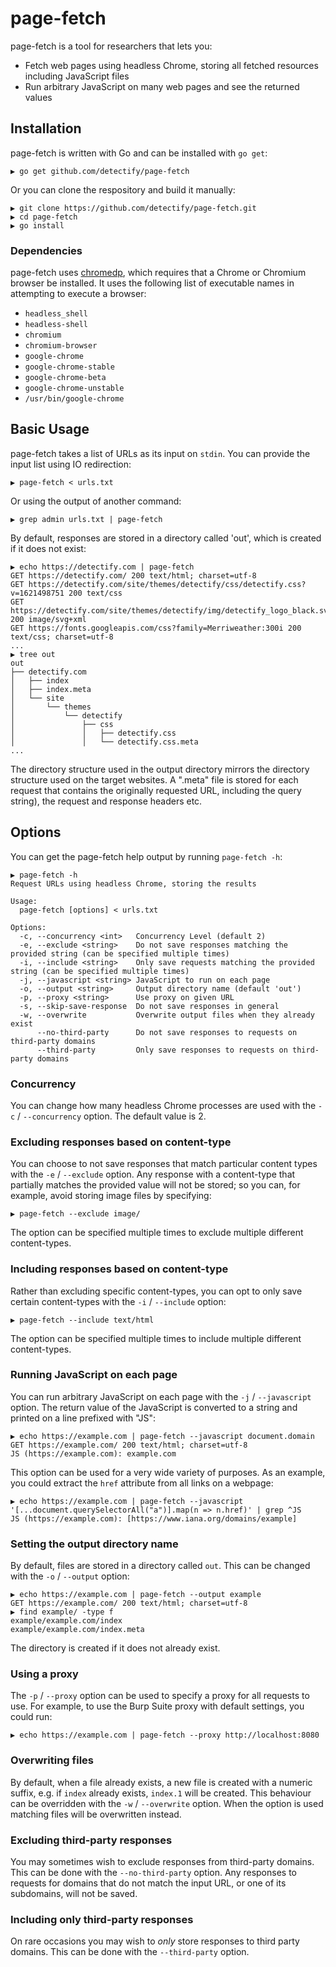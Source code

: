 # page-fetch

page-fetch is a tool for researchers that lets you:

* Fetch web pages using headless Chrome, storing all fetched resources including JavaScript files
* Run arbitrary JavaScript on many web pages and see the returned values


## Installation

page-fetch is written with Go and can be installed with `go get`:

```
▶ go get github.com/detectify/page-fetch
```

Or you can clone the respository and build it manually:

```
▶ git clone https://github.com/detectify/page-fetch.git
▶ cd page-fetch
▶ go install
```

### Dependencies

page-fetch uses [chromedp](https://github.com/chromedp/chromedp), which requires
that a Chrome or Chromium browser be installed. It uses the following list of
executable names in attempting to execute a browser:

* `headless_shell`
* `headless-shell`
* `chromium`
* `chromium-browser`
* `google-chrome`
* `google-chrome-stable`
* `google-chrome-beta`
* `google-chrome-unstable`
* `/usr/bin/google-chrome`


## Basic Usage

page-fetch takes a list of URLs as its input on `stdin`. You can provide the input list using IO redirection:

```
▶ page-fetch < urls.txt
```

Or using the output of another command:

```
▶ grep admin urls.txt | page-fetch
```

By default, responses are stored in a directory called 'out', which is created if it does not exist:

```
▶ echo https://detectify.com | page-fetch
GET https://detectify.com/ 200 text/html; charset=utf-8
GET https://detectify.com/site/themes/detectify/css/detectify.css?v=1621498751 200 text/css
GET https://detectify.com/site/themes/detectify/img/detectify_logo_black.svg 200 image/svg+xml
GET https://fonts.googleapis.com/css?family=Merriweather:300i 200 text/css; charset=utf-8
...
▶ tree out
out
├── detectify.com
│   ├── index
│   ├── index.meta
│   └── site
│       └── themes
│           └── detectify
│               ├── css
│               │   ├── detectify.css
│               │   └── detectify.css.meta
...
```

The directory structure used in the output directory mirrors the directory structure used on the target websites.
A ".meta" file is stored for each request that contains the originally requested URL, including the query string),
the request and response headers etc.


## Options

You can get the page-fetch help output by running `page-fetch -h`:

```
▶ page-fetch -h
Request URLs using headless Chrome, storing the results

Usage:
  page-fetch [options] < urls.txt

Options:
  -c, --concurrency <int>   Concurrency Level (default 2)
  -e, --exclude <string>    Do not save responses matching the provided string (can be specified multiple times)
  -i, --include <string>    Only save requests matching the provided string (can be specified multiple times)
  -j, --javascript <string> JavaScript to run on each page
  -o, --output <string>     Output directory name (default 'out')
  -p, --proxy <string>      Use proxy on given URL
  -s, --skip-save-response  Do not save responses in general
  -w, --overwrite           Overwrite output files when they already exist
      --no-third-party      Do not save responses to requests on third-party domains
      --third-party         Only save responses to requests on third-party domains
```

### Concurrency

You can change how many headless Chrome processes are used with the `-c` / `--concurrency` option.
The default value is 2.

### Excluding responses based on content-type

You can choose to not save responses that match particular content types with the `-e` / `--exclude` option.
Any response with a content-type that partially matches the provided value will not be stored; so you can,
for example, avoid storing image files by specifying:

```
▶ page-fetch --exclude image/
```

The option can be specified multiple times to exclude multiple different content-types.

### Including responses based on content-type

Rather than excluding specific content-types, you can opt to only save certain content-types with the
`-i` / `--include` option:

```
▶ page-fetch --include text/html
```

The option can be specified multiple times to include multiple different content-types.

### Running JavaScript on each page

You can run arbitrary JavaScript on each page with the `-j` / `--javascript` option. The return value
of the JavaScript is converted to a string and printed on a line prefixed with "JS":

```
▶ echo https://example.com | page-fetch --javascript document.domain
GET https://example.com/ 200 text/html; charset=utf-8
JS (https://example.com): example.com
```

This option can be used for a very wide variety of purposes. As an example, you could extract the `href`
attribute from all links on a webpage:

```
▶ echo https://example.com | page-fetch --javascript '[...document.querySelectorAll("a")].map(n => n.href)' | grep ^JS
JS (https://example.com): [https://www.iana.org/domains/example]
```

### Setting the output directory name

By default, files are stored in a directory called `out`. This can be changed with the `-o` / `--output` option:

```
▶ echo https://example.com | page-fetch --output example
GET https://example.com/ 200 text/html; charset=utf-8
▶ find example/ -type f
example/example.com/index
example/example.com/index.meta
```

The directory is created if it does not already exist.

### Using a proxy

The `-p` / `--proxy` option can be used to specify a proxy for all requests to use. For example, to use the Burp Suite
proxy with default settings, you could run:

```
▶ echo https://example.com | page-fetch --proxy http://localhost:8080
```

### Overwriting files

By default, when a file already exists, a new file is created with a numeric suffix, e.g. if `index` already exists,
`index.1` will be created. This behaviour can be overridden with the `-w` / `--overwrite` option. When the option is
used matching files will be overwritten instead.

### Excluding third-party responses

You may sometimes wish to exclude responses from third-party domains. This can be done with the `--no-third-party` option.
Any responses to requests for domains that do not match the input URL, or one of its subdomains, will not be saved.

### Including only third-party responses

On rare occasions you may wish to *only* store responses to third party domains. This can be done with the `--third-party` option.
